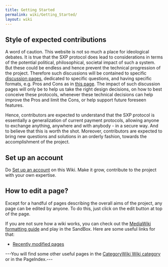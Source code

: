 ```yaml
---
title: Getting Started
permalink: wiki/Getting_Started/
layout: wiki
---
```


Style of expected contributions
-------------------------------

A word of caution. This website is not so much a place for ideological
debates. It is true that the SXP protocol does lead to considerations in
terms of the potential political, philosophical, societal impact of such
a system. But these could be endless and hence prevent the technical
progression of the project. Therefore such discussions will be contained
to specific [discussion pages](/wiki/Discussion_Pages "wikilink"), dedicated
to specific questions, and having specific formats, e.g. Pros and Cons
as in [this page](/wiki/Exclusively_Money_Based_Economy "wikilink"). The
impact of such discussion pages will only be to help us take the right
design decisions, on how to best conceive these protocols, whenever
these technical decisions can help improve the Pros and limit the Cons,
or help support future foreseen features.

Hence, contributors are expected to understand that the SXP protocol is
essentially a generalization of current payment protocols, allowing
anyone to exchange anything, anywhere and with anybody - in a secure
way. And to believe that this is worth the shot. Moreover, contributors
are expected to bring new questions and solutions in an orderly fashion,
towards the accomplishment of the project.

Set up an account
-----------------

Do [Set up an account](/wiki/Special:UserLogin "wikilink") on this Wiki. Make
it grow, contribute to the project with your own expertise.

How to edit a page?
-------------------

Except for a handful of pages describing the overall aims of the
project, any page can be edited by anyone. To do this, just click on the
edit button at top of the page.

If you are not sure how a wiki works, you can check out the [ MediaWiki
formatting
guide](http://www.mediawiki.org/wiki/Help:Formatting "wikilink") and
play in the SandBox. Here are some useful links for that:

-   [ Recently modified pages](/wiki/Special:RecentChanges "wikilink")

---You will find some other useful pages in the [CategoryWiki Wiki
category](/wiki/CategoryWiki_Wiki_category "wikilink") or in the PageIndex.---
